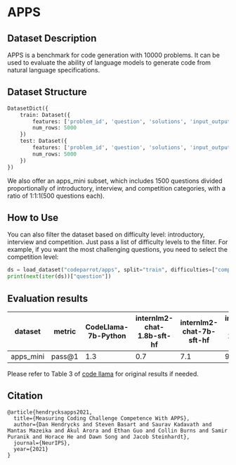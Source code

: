 # APPS
## Dataset Description
APPS is a benchmark for code generation with 10000 problems. It can be used to evaluate the ability of language models to generate code from natural language specifications.

## Dataset Structure
```python
DatasetDict({
    train: Dataset({
        features: ['problem_id', 'question', 'solutions', 'input_output', 'difficulty', 'url', 'starter_code'],
        num_rows: 5000
    })
    test: Dataset({
        features: ['problem_id', 'question', 'solutions', 'input_output', 'difficulty', 'url', 'starter_code'],
        num_rows: 5000
    })
})
```
We also offer an apps_mini subset, which includes 1500 questions divided proportionally of introductory, interview, and competition categories, with a ratio of 1:1:1(500 questions each).

## How to Use
You can also filter the dataset based on difficulty level: introductory, interview and competition. Just pass a list of difficulty levels to the filter. For example, if you want the most challenging questions, you need to select the competition level:
```python
ds = load_dataset("codeparrot/apps", split="train", difficulties=["competition"])
print(next(iter(ds))["question"])
```
## Evaluation results


| dataset              | metric   | CodeLlama-7b-Python | internlm2-chat-1.8b-sft-hf  | internlm2-chat-7b-sft-hf | internlm2-chat-20b-sft-hf | 
|-----------------------|----------|-------------|-------------|-------------|-------------|
| apps_mini                   | pass@1   | 1.3         | 0.7           | 7.1           | 9.3           | 

Please refer to Table 3 of [code llama](https://scontent-nrt1-2.xx.fbcdn.net/v/t39.2365-6/369856151_1754812304950972_1159666448927483931_n.pdf?_nc_cat=107&ccb=1-7&_nc_sid=3c67a6&_nc_ohc=TxT1PKkNBZoAX8zMHbm&_nc_ht=scontent-nrt1-2.xx&oh=00_AfDmmQAPzqX1-QOKIDUV5lGKzaZqt0CZUVtxFjHtnh6ycQ&oe=65F5AF8F) for original results if needed. 

## Citation
```
@article{hendrycksapps2021,
  title={Measuring Coding Challenge Competence With APPS},
  author={Dan Hendrycks and Steven Basart and Saurav Kadavath and Mantas Mazeika and Akul Arora and Ethan Guo and Collin Burns and Samir Puranik and Horace He and Dawn Song and Jacob Steinhardt},
  journal={NeurIPS},
  year={2021}
}
```